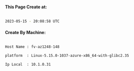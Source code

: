 
   
#### This Page Create at:

```bash

2023-05-15 - 20:08:58 UTC

```

#### Create By Machine:

```bash

Host Name : fv-az1248-148

platform  : Linux-5.15.0-1037-azure-x86_64-with-glibc2.35

Ip Local  : 10.1.0.31

```

